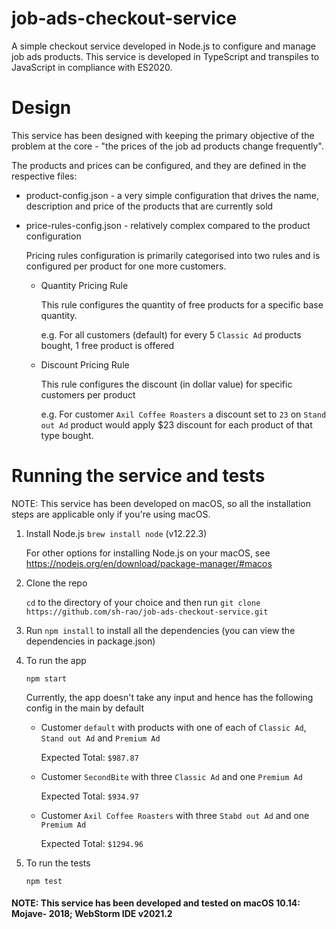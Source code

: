 # job-ads-checkout-service

A simple checkout service developed in Node.js to configure and manage job ads products.
This service is developed in TypeScript and transpiles to JavaScript in compliance with ES2020.

# Design
This service has been designed with keeping the primary objective of the problem at the core - "the prices of the job ad products change frequently".

The products and prices can be configured, and they are defined in the respective files:
* product-config.json - a very simple configuration that drives the name, description and price of the products that are currently sold
* price-rules-config.json - relatively complex compared to the product configuration
  
  Pricing rules configuration is primarily categorised into two rules and is configured per product for one more customers.
  * Quantity Pricing Rule
  
    This rule configures the quantity of free products for a specific base quantity.
    
    e.g. For all customers (default) for every 5 `Classic Ad` products bought, 1 free product is offered
  * Discount Pricing Rule

    This rule configures the discount (in dollar value) for specific customers per product
    
    e.g. For customer `Axil Coffee Roasters` a discount set to `23` on `Stand out Ad` product would apply $23 discount for each product of that type bought. 
     

# Running the service and tests
NOTE: This service has been developed on macOS, so all the installation steps are applicable only if you're using macOS.

1) Install Node.js
      `brew install node` (v12.22.3)
      
      For other options for installing Node.js on your macOS, see https://nodejs.org/en/download/package-manager/#macos
2) Clone the repo

   `cd` to the directory of your choice and then run 
   `git clone https://github.com/sh-rao/job-ads-checkout-service.git`

3) Run `npm install` to install all the dependencies (you can view the dependencies in package.json)

4) To run the app
   
   `npm start`
    
    Currently, the app doesn't take any input and hence has the following config in the main by default
    * Customer `default` with products with one of each of `Classic Ad`, `Stand out Ad` and `Premium Ad`
      
      Expected Total: `$987.87`
    * Customer `SecondBite` with three `Classic Ad` and one `Premium Ad`
    
      Expected Total: `$934.97`
    * Customer `Axil Coffee Roasters` with three `Stabd out Ad` and one `Premium Ad`
    
      Expected Total: `$1294.96`

5) To run the tests

   `npm test`


#### NOTE: This service has been developed and tested on macOS 10.14: Mojave- 2018; WebStorm IDE v2021.2

